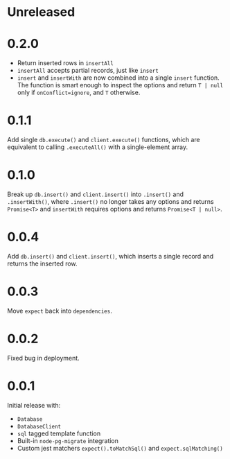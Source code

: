 # Unreleased

# 0.2.0

* Return inserted rows in `insertAll`
* `insertAll` accepts partial records, just like `insert`
* `insert` and `insertWith` are now combined into a single `insert` function. The function is smart enough to inspect the options and return `T | null` only if `onConflict=ignore`, and `T` otherwise.

# 0.1.1

Add single `db.execute()` and `client.execute()` functions, which are equivalent to calling `.executeAll()` with a single-element array.

# 0.1.0

Break up `db.insert()` and `client.insert()` into `.insert()` and `.insertWith()`, where `.insert()` no longer takes any options and returns `Promise<T>` and `insertWith` requires options and returns `Promise<T | null>`.

# 0.0.4

Add `db.insert()` and `client.insert()`, which inserts a single record and
returns the inserted row.

# 0.0.3

Move `expect` back into `dependencies`.

# 0.0.2

Fixed bug in deployment.

# 0.0.1

Initial release with:

* `Database`
* `DatabaseClient`
* `sql` tagged template function
* Built-in `node-pg-migrate` integration
* Custom jest matchers `expect().toMatchSql()` and `expect.sqlMatching()`
